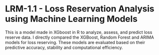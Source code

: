 # LRM-1.1 - Loss Reservation Analysis using Machine Learning Models
This is a model made in XGboost in R to analyze, assess, and predict loss reserve data.
I directly compared the XGBoost, Random Forest and ARIMA models for loss reserving. These models are evaluated based on their predictive accuracy, stability and computational efficiency.

